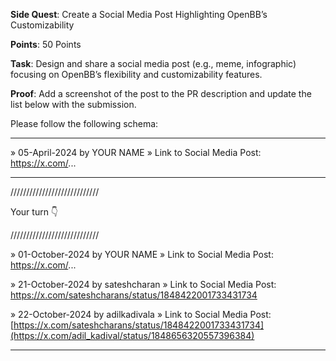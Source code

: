 **Side Quest**: Create a Social Media Post Highlighting OpenBB’s Customizability

**Points**: 50 Points

**Task**: Design and share a social media post (e.g., meme, infographic) focusing on OpenBB’s flexibility and customizability features.

**Proof**: Add a screenshot of the post to the PR description and update the list below with the submission.

Please follow the following schema:

---

» 05-April-2024 by YOUR NAME
» Link to Social Media Post: https://x.com/...

---

////////////////////////////

Your turn 👇

////////////////////////////

» 01-October-2024 by YOUR NAME
» Link to Social Media Post: https://x.com/...

» 21-October-2024 by sateshcharan
» Link to Social Media Post: https://x.com/sateshcharans/status/1848422001733431734

» 22-October-2024 by adilkadivala
» Link to Social Media Post: [https://x.com/sateshcharans/status/1848422001733431734](https://x.com/adil_kadival/status/1848656320557396384)

---
